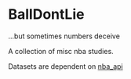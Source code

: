# BallDontLie
...but sometimes numbers deceive

A collection of misc nba studies.

Datasets are dependent on [nba_api](https://github.com/swar/nba_api)
